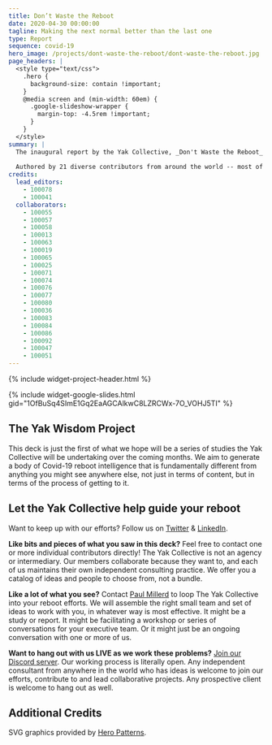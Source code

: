 ```yaml
---
title: Don’t Waste the Reboot
date: 2020-04-30 00:00:00
tagline: Making the next normal better than the last one
type: Report
sequence: covid-19
hero_image: /projects/dont-waste-the-reboot/dont-waste-the-reboot.jpg
page_headers: |
  <style type="text/css">
    .hero {
      background-size: contain !important;
    }
    @media screen and (min-width: 60em) {
      .google-slideshow-wrapper {
        margin-top: -4.5rem !important;
      }
    }
  </style>
summary: |
  The inaugural report by the Yak Collective, _Don't Waste the Reboot_ offers organizations a smorgasbord of 25 creative and unexpected provocations, ideas, and action frameworks to navigate the COVID-19 crisis.
  
  Authored by 21 diverse contributors from around the world -- most of whom are working together for the first time -- we believe this report will get you thinking about your reboot efforts in a bolder, more imaginative way. Let us know what you think!
credits:
  lead_editors:
    - 100078
    - 100041
  collaborators:
    - 100055
    - 100057
    - 100058
    - 100013
    - 100063
    - 100019
    - 100065
    - 100025
    - 100071
    - 100074
    - 100076
    - 100077
    - 100080
    - 100036
    - 100083
    - 100084
    - 100086
    - 100092
    - 100047
    - 100051
---
```

{% include widget-project-header.html %}

{% include widget-google-slides.html gid="1OfBuSq4SImE1Gq2EaAGCAlkwC8LZRCWx-7O_VOHJ5TI" %}

## The Yak Wisdom Project

This deck is just the first of what we hope will be a series of studies the Yak Collective will be undertaking over the coming months. We aim to generate a body of Covid-19 reboot intelligence that is fundamentally different from anything you might see anywhere else, not just in terms of content, but in terms of the process of getting to it.

## Let the Yak Collective help guide your reboot

Want to keep up with our efforts? Follow us on [Twitter](https://twitter.com/yak_collective) & [LinkedIn](https://www.linkedin.com/company/yak-collective/).

**Like bits and pieces of what you saw in this deck?** Feel free to contact one or more individual contributors directly! The Yak Collective is not an agency or intermediary. Our members collaborate because they want to, and each of us maintains their own independent consulting practice. We offer you a catalog of ideas and people to choose from, not a bundle.

**Like a lot of what you see?** Contact [Paul Millerd](/members/100078/) to loop The Yak Collective into your reboot efforts. We will assemble the right small team and set of ideas to work with you, in whatever way is most effective. It might be a study or report. It might be facilitating a workshop or series of conversations for your executive team. Or it might just be an ongoing conversation with one or more of us.

**Want to hang out with us LIVE as we work these problems?** [Join our Discord server](/join/). Our working process is literally open. Any independent consultant from anywhere in the world who has ideas is welcome to join our efforts, contribute to and lead collaborative projects. Any prospective client is welcome to hang out as well.

## Additional Credits

SVG graphics provided by [Hero Patterns](https://www.heropatterns.com/).
